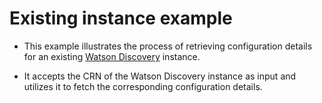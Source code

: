 # Existing instance example

- This example illustrates the process of retrieving configuration details for an existing [Watson Discovery](https://github.com/terraform-ibm-modules/terraform-ibm-watsonx-discovery) instance.

- It accepts the CRN of the Watson Discovery instance as input and utilizes it to fetch the corresponding configuration details.
